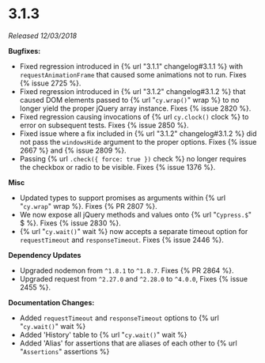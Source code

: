 # 3.1.3

*Released 12/03/2018*

**Bugfixes:**

- Fixed regression introduced in {% url "3.1.1" changelog#3.1.1 %} with `requestAnimationFrame` that caused some animations not to run. Fixes {% issue 2725 %}.
- Fixed regression introduced in {% url "3.1.2" changelog#3.1.2 %} that caused DOM elements passed to {% url "`cy.wrap()`" wrap %} to no longer yield the proper jQuery array instance. Fixes {% issue 2820 %}.
- Fixed regression causing invocations of {% url `cy.clock()` clock %} to error on subsequent tests. Fixes {% issue 2850 %}.
- Fixed issue where a fix included in {% url "3.1.2" changelog#3.1.2 %} did not pass the `windowsHide` argument to the proper options. Fixes {% issue 2667 %} and {% issue 2809 %}.
- Passing {% url `.check({ force: true })` check %} no longer requires the checkbox or radio to be visible. Fixes {% issue 1376 %}.

**Misc**

- Updated types to support promises as arguments within {% url "`cy.wrap`" wrap %}. Fixes {% PR 2807 %}.
- We now expose all jQuery methods and values onto {% url "`Cypress.$`" $ %}. Fixes {% issue 2830 %}.
- {% url "`cy.wait()`" wait %} now accepts a separate timeout option for `requestTimeout` and `responseTimeout`. Fixes {% issue 2446 %}.

**Dependency Updates**

- Upgraded nodemon from `^1.8.1` to `^1.8.7`. Fixes {% PR 2864 %}.
- Upgraded request from `^2.27.0` and `^2.28.0` to `^4.0.0`, Fixes {% issue 2455 %}.

**Documentation Changes:**

- Added `requestTimeout` and `responseTimeout` options to {% url "`cy.wait()`" wait %}
- Added 'History' table to {% url "`cy.wait()`" wait %}
- Added 'Alias' for assertions that are aliases of each other to {% url "`Assertions`" assertions %}



